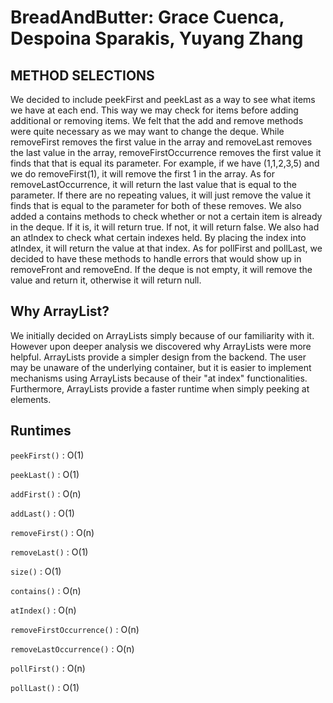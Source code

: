 # BreadAndButter: Grace Cuenca, Despoina Sparakis, Yuyang Zhang
## **METHOD SELECTIONS**
We decided to include peekFirst and peekLast as a way to see what items we have at each end. This way we may check for items before adding additional or removing items. We felt that the add and remove methods were quite necessary as we may want to change the deque. While removeFirst removes the first value in the array and removeLast removes the last value in the array, removeFirstOccurrence removes the first value it finds that that is equal its parameter. For example, if we have (1,1,2,3,5) and we do removeFirst(1), it will remove the first 1 in the array. As for removeLastOccurrence, it will return the last value that is equal to the parameter. If there are no repeating values, it will just remove the value it finds that is equal to the parameter for both of these removes. We also added a contains methods to check whether or not a certain item is already in the deque. If it is, it will return true. If not, it will return false. We also had an atIndex to check what certain indexes held. By placing the index into atIndex, it will return the value at that index. As for pollFirst and pollLast, we decided to have these methods to handle errors that would show up in removeFront and removeEnd. If the deque is not empty, it will remove the value and return it, otherwise it will return null.

## **Why ArrayList?**
We initially decided on ArrayLists simply because of our familiarity with it. However upon deeper analysis we discovered why ArrayLists were more helpful. ArrayLists provide a simpler design from the backend. The user may be unaware of the underlying container, but it is easier to implement mechanisms using ArrayLists because of their "at index" functionalities. Furthermore, ArrayLists provide a faster runtime when simply peeking at elements.

## **Runtimes**
`peekFirst()` : O(1)

`peekLast()` : O(1)

`addFirst()` : O(n)

`addLast()` : O(1)

`removeFirst()` : O(n)

`removeLast()` : O(1)

`size()` : O(1)

`contains()` : O(n)

`atIndex()` : O(n)

`removeFirstOccurrence()` : O(n)

`removeLastOccurrence()` : O(n)

`pollFirst()` : O(n)

`pollLast()` : O(1)

